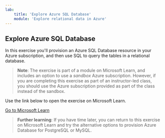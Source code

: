 ```yaml
---
lab:
    title: 'Explore Azure SQL Database'
    module: 'Explore relational data in Azure'
---
```


## Explore Azure SQL Database

In this exercise you'll provision an Azure SQL Database resource in your Azure subscription, and then use SQL to query the tables in a relational database.

> **Note**: The exercise is part of a module on Microsoft Learn, and includes an option to use a *sandbox* Azure subscription. However, if you are completing this exercise as part of an instructor-led class, you should use the Azure subscription provided as part of the class instead of the sandbox.

Use the link below to open the exercise on Microsoft Learn.

[Go to Microsoft Learn](https://docs.microsoft.com/learn/modules/explore-fundamentals-data-visualization/5-exercise-power-bi)

> **Further learning**: If you have time later, you can return to this exercise on Microsoft Learn and try the alternative options to provision Azure Database for PostgreSQL or MySQL.